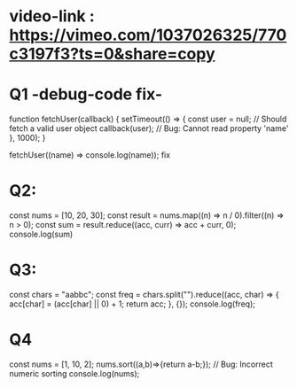 # video-link : https://vimeo.com/1037026325/770c3197f3?ts=0&share=copy


# Q1 -debug-code fix-

function fetchUser(callback) {
    setTimeout(() => {
        const user = null; // Should fetch a valid user object
        callback(user); // Bug: Cannot read property 'name'
    }, 1000);
}

fetchUser((name) => console.log(name));
fix

# Q2:

const nums = [10, 20, 30];
const result = nums.map((n) => n / 0).filter((n) => n > 0);
const sum = result.reduce((acc, curr) => acc + curr, 0);
console.log(sum)

# Q3:

const chars = "aabbc";
const freq = chars.split("").reduce((acc, char) => {
    acc[char] = (acc[char] || 0) + 1;
    return acc;
}, {});
console.log(freq);

# Q4

const nums = [1, 10, 2];
nums.sort((a,b)=>{return a-b;}); // Bug: Incorrect numeric sorting
console.log(nums);
